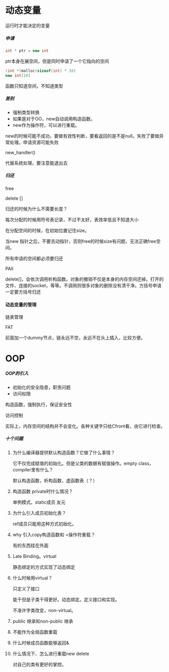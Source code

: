 # 动态变量

运行时才能决定的变量

##### 申请

```C++
int * ptr = new int
```

ptr本身在展空间，但是同时申请了一个它指向的空间

```c++
(int *)malloc(sizeof(int) * 10)
new int[10]
```

函数只知道空间，不知道类型

##### 差别

* 强制类型转换
* 如果是对于OO，new自动调用构造函数。
* new作为操作符，可以进行重载。

new的时候可能不成功，要做有效性判断，要看返回的是不是null。失败了要做异常处理。申请资源可能失败

new_handler()

代替系统处理，要注意能退出去

##### 归还

free

delete []

归还的时候为什么不需要长度？

每次分配的时候用符号表记录，不过不太好，表效率低且不知道大小

在分配空间的时候，在初始位置记住size。

当new 指针之后，不要去动指针，否则free的时候size有问题，无法正确free空间。

所有申请的空间都必须要归还

PAII

delete[]，会依次调用析构函数。对象的撤销不仅是本身的内存空间还掉。打开的文件、连接的socket，等等。不调用则很多对象的删除没有清干净。方括号申请一定要方括号归还

#### 动态变量的管理

链表管理

FAT

前面加一个dummy节点，链永远不空，永远不在头上插入，比较方便。



# OOP

##### OOP的引入

* 初始化的安全隐患，职责问题
* 访问权限

构造函数，强制执行，保证安全性

访问控制

实际上，内存空间的结构并不会变化。各种关键字只给Cfront看，由它进行检查。

##### 十个问题

1. 为什么编译器提供默认构造函数？它做了什么事情？

   它不仅完成赋值的初始化。但是父类的数据有赋值操作。empty class，compiler里有什么？

   默认构造函数，析构函数，虚函数表（？）

2. 构造函数 private时什么情况？

   单例模式。static成员 友元

3. 为什么引入成员初始化表？

   ref成员只能用这种方式初始化。

4. why 引入copy构造函数和 =操作符重载？

   有的东西挂在外面

5. Late Binding。virtual

   静态绑定的方式实现了动态绑定

6. 什么时候用virtual？

   只定义了接口

   能干但是子类干得更好。动态绑定。定义接口和实现。

   不准许字类改变，non-virtual。

7. public 继承和non-public 继承

8. 不能作为全局函数重载

9. 什么时候成员函数能够返回&

10. 什么情况下、怎么进行重载new delete

    对自己的类有更好的掌控。

    







































